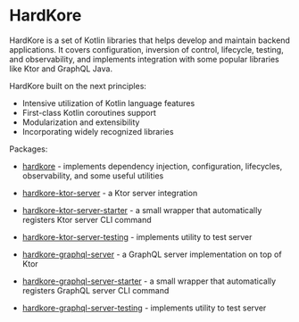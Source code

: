 # HardKore

HardKore is a set of Kotlin libraries that helps develop and maintain backend applications. It covers configuration,
inversion of control, lifecycle, testing, and observability, and implements integration with some popular libraries like
Ktor and GraphQL Java.

HardKore built on the next principles:

* Intensive utilization of Kotlin language features
* First-class Kotlin coroutines support
* Modularization and extensibility
* Incorporating widely recognized libraries

Packages:

* [hardkore](hardkore/README.md) - implements dependency injection, configuration, lifecycles,
  observability, and some useful utilities


* [hardkore-ktor-server](hardkore-ktor-server/README.md) - a Ktor server integration
* [hardkore-ktor-server-starter](hardkore-ktor-server-starter/README.md) - a small wrapper that automatically registers
  Ktor server CLI command
* [hardkore-ktor-server-testing](hardkore-ktor-server-testing/README.md) - implements utility to test server


* [hardkore-graphql-server](hardkore-graphql-server/README.md) - a GraphQL server implementation on top of Ktor
* [hardkore-graphql-server-starter](hardkore-graphql-server-starter/README.md) - a small wrapper that automatically
  registers GraphQL server CLI command
* [hardkore-graphql-server-testing](hardkore-graphql-server-testing/README.md) - implements utility to test server